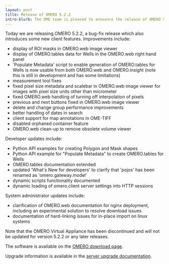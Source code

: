 ```yaml
---
layout: post
title: Release of OMERO 5.2.2
intro-blurb: The OME team is pleased to announce the release of OMERO 5.2.2
---
```

Today we are releasing OMERO 5.2.2, a bug-fix release which also introduces some new client features. Improvements include:

-  display of ROI masks in OMERO.web image viewer
-  display of OMERO.tables data for Wells in the OMERO.web right hand panel
-  'Populate Metadata' script to enable generation of OMERO.tables for Wells is now usable from both OMERO.web and OMERO.insight (note this is still in development and has some limitations)
-  measurement tool fixes
-  fixed pixel size metadata and scalebar in OMERO.web image viewer for images with pixel size units other than micrometer
-  fixed OMERO.web handling of turning off interpolation of pixels
-  previous and next buttons fixed in OMERO.web image viewer
-  delete and change group performance improvements
-  better handling of dates in search
-  client support for map annotations in OME-TIFF
-  disabled orphaned container feature
-  OMERO.web clean-up to remove obsolete volume viewer

 Developer updates include:

-  Python API examples for creating Polygon and Mask shapes
-  Python API example for "Populate Metadata" to create OMERO.tables for Wells
-  OMERO.tables documentation extended
-  updated 'What's New for developers' to clarify that 'pojos' has been renamed as 'omero.gateway.model'
-  dynamic scripts functionality documented
-  dynamic loading of omero.client server settings into HTTP sessions

System administrator updates include:

-  clarification of OMERO.web documentation for nginx deployment, including an experimental solution to resolve download issues
-  documentation of hard-linking issues for in-place import on linux systems

Note that the OMERO Virtual Appliance has been discontinued and will not be updated for version 5.2.2 or any later releases.

The software is available on the [OMERO download
page](http://downloads.openmicroscopy.org/omero/5.2.2).

Upgrade information is available in the [server upgrade
documentation](http://www.openmicroscopy.org/site/support/omero5.2/sysadmins/server-upgrade.html).
